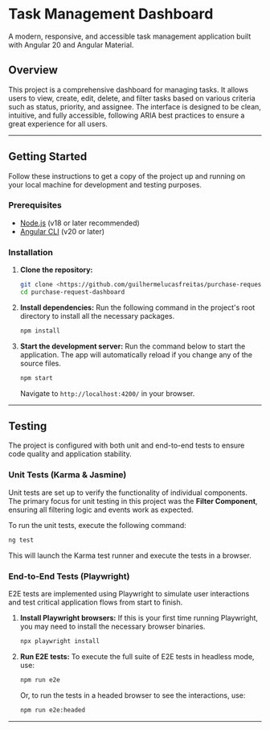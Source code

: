 # Task Management Dashboard

A modern, responsive, and accessible task management application built with Angular 20 and Angular Material.

## Overview

This project is a comprehensive dashboard for managing tasks. It allows users to view, create, edit, delete, and filter tasks based on various criteria such as status, priority, and assignee. The interface is designed to be clean, intuitive, and fully accessible, following ARIA best practices to ensure a great experience for all users.

---

## Getting Started

Follow these instructions to get a copy of the project up and running on your local machine for development and testing purposes.

### Prerequisites

- [Node.js](https://nodejs.org/) (v18 or later recommended)
- [Angular CLI](https://angular.io/cli) (v20 or later)

### Installation

1.  **Clone the repository:**

    ```bash
    git clone <https://github.com/guilhermelucasfreitas/purchase-request-dashboard.git>
    cd purchase-request-dashboard
    ```

2.  **Install dependencies:**
    Run the following command in the project's root directory to install all the necessary packages.

    ```bash
    npm install
    ```

3.  **Start the development server:**
    Run the command below to start the application. The app will automatically reload if you change any of the source files.
    ```bash
    npm start
    ```
    Navigate to `http://localhost:4200/` in your browser.

---

## Testing

The project is configured with both unit and end-to-end tests to ensure code quality and application stability.

### Unit Tests (Karma & Jasmine)

Unit tests are set up to verify the functionality of individual components. The primary focus for unit testing in this project was the **Filter Component**, ensuring all filtering logic and events work as expected.

To run the unit tests, execute the following command:

```bash
ng test
```

This will launch the Karma test runner and execute the tests in a browser.

### End-to-End Tests (Playwright)

E2E tests are implemented using Playwright to simulate user interactions and test critical application flows from start to finish.

1.  **Install Playwright browsers:**
    If this is your first time running Playwright, you may need to install the necessary browser binaries.

    ```bash
    npx playwright install
    ```

2.  **Run E2E tests:**
    To execute the full suite of E2E tests in headless mode, use:
    ```bash
    npm run e2e
    ```
    Or, to run the tests in a headed browser to see the interactions, use:
    ```bash
    npm run e2e:headed
    ```

---


